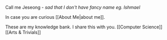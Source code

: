 Call me Jeseong - *sad that I don't have fancy name eg. Ishmael*

In case you are curious [[About Me|about me]].

These are my knowledge bank. I share this with you.
[[Computer Science]]
[[Arts & Trivials]]
